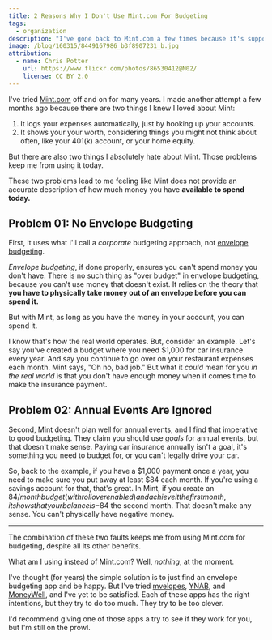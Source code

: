 ```yaml
---
title: 2 Reasons Why I Don't Use Mint.com For Budgeting
tags:
  - organization
description: "I've gone back to Mint.com a few times because it's supposed to be the best of the best. But I just can't get past these two issues."
image: /blog/160315/8449167986_b3f8907231_b.jpg
attribution:
  - name: Chris Potter
    url: https://www.flickr.com/photos/86530412@N02/
    license: CC BY 2.0
---
```


I've tried [Mint.com](https://www.mint.com/) off and on for many years. I made another attempt a few months ago because there are two things I knew I loved about Mint:

1. It logs your expenses automatically, just by hooking up your accounts.
2. It shows your your worth, considering things you might not think about often, like your 401(k) account, or your home equity.

But there are also two things I absolutely hate about Mint. Those problems keep me from using it today.

These two problems lead to me feeling like Mint does not provide an accurate description of how much money you have **available to spend today.**

## Problem 01: No Envelope Budgeting

First, it uses what I'll call a _corporate_ budgeting approach, not [envelope budgeting](https://en.wikipedia.org/wiki/Envelope_system).

_Envelope budgeting_, if done properly, ensures you can't spend money you don't have. There is no such thing as "over budget" in envelope budgeting, because you can't use money that doesn't exist. It relies on the theory that **you have to physically take money out of an envelope before you can spend it.**

But with Mint, as long as you have the money in your account, you can spend it.

I know that's how the real world operates. But, consider an example. Let's say you've created a budget where you need $1,000 for car insurance every year. And say you continue to go over on your restaurant expenses each month. Mint says, "Oh no, bad job." But what it _could_ mean for you _in the real world_ is that you don't have enough money when it comes time to make the insurance payment.

## Problem 02: Annual Events Are Ignored

Second, Mint doesn't plan well for annual events, and I find that imperative to good budgeting. They claim you should use _goals_ for annual events, but that doesn't make sense. Paying car insurance annually isn't a goal, it's something you need to budget for, or you can't legally drive your car.

So, back to the example, if you have a $1,000 payment once a year, you need to make sure you put away at least $84 each month. If you're using a savings account for that, that's great. In Mint, if you create an $84/month budget (with rollover enabled) and achieve it the first month, it shows that your balance is -$84 the second month. That doesn't make any sense. You can't physically have negative money.

---

The combination of these two faults keeps me from using Mint.com for budgeting, despite all its other benefits.

What am I using instead of Mint.com? Well, _nothing_, at the moment.

I've thought (for years) the simple solution is to just find an envelope budgeting app and be happy. But I've tried [mvelopes](http://www.mvelopes.com/), [YNAB](http://www.youneedabudget.com/), and [MoneyWell](http://nothirst.com/moneywell/), and I've yet to be satisfied. Each of these apps has the right intentions, but they try to do too much. They try to be too clever.

I'd recommend giving one of those apps a try to see if they work for you, but I'm still on the prowl.
